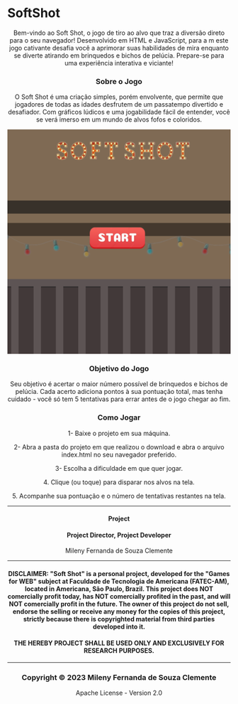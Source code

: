 # SoftShot
<center>
<p>Bem-vindo ao Soft Shot, o jogo de tiro ao alvo que traz a diversão direto para o seu navegador! 
  Desenvolvido em HTML e JavaScript, para a m este jogo cativante desafia você a aprimorar suas habilidades de mira enquanto se diverte atirando em brinquedos e bichos de pelúcia. Prepare-se para uma experiência interativa e viciante!
</p>
<h3>Sobre o Jogo</h3>
<p>O Soft Shot é uma criação simples, porém envolvente, que permite que jogadores de todas as idades desfrutem de um passatempo divertido e desafiador. Com gráficos lúdicos e uma jogabilidade fácil de entender, você se verá imerso em um mundo de alvos fofos e coloridos.</p>
  <center>
    <img align="center" src="image/PrintTela.png">
  </center>


<h3>Objetivo do Jogo</h3>

<p>Seu objetivo é acertar o maior número possível de brinquedos e bichos de pelúcia. Cada acerto adiciona pontos à sua pontuação total, mas tenha cuidado - você só tem 5 tentativas para errar antes de o jogo chegar ao fim.</p>

<h3>Como Jogar</h3>
<p>1- Baixe o projeto em sua máquina.</p>
<p>2- Abra a pasta do projeto em que realizou o download e abra o arquivo index.html no seu navegador preferido.</p>
<p>3- Escolha a dificuldade em que quer jogar.</p>
<p>4. Clique (ou toque) para disparar nos alvos na tela.</p>
<p>5. Acompanhe sua pontuação e o número de tentativas restantes na tela.</p>


  <hr>

<h4 align="center"> Project </h4>
<h4 align="center"> Project Director, Project Developer </h4> 

<p align="center"> Mileny Fernanda de Souza Clemente </p>

<hr>

<h4 align="center"> DISCLAIMER: "Soft Shot" is a personal project, developed for the "Games for WEB" subject at Faculdade de Tecnologia de Americana (FATEC-AM), located in Americana, São Paulo, Brazil. This project does NOT comercially profit today, has NOT comercially profited in the past, and will NOT comercially profit in the future. The owner of this project do not sell, endorse the selling or receive any money for the copies of this project, strictly because there is copyrighted material from third parties developed into it. </h4>
<h4 align="center"> THE HEREBY PROJECT SHALL BE USED ONLY AND EXCLUSIVELY FOR RESEARCH PURPOSES.</h4>

<hr>

<h3 align="center"> Copyright © 2023 Mileny Fernanda de Souza Clemente </h3>
<p align="center"> Apache License - Version 2.0</p>
</center>
